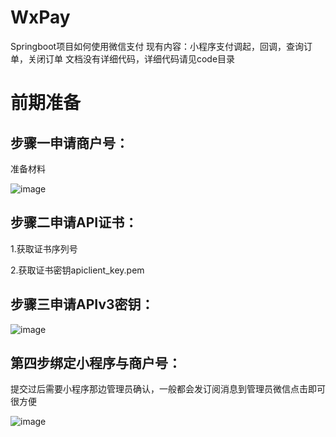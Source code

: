 # WxPay
Springboot项目如何使用微信支付
现有内容：小程序支付调起，回调，查询订单，关闭订单
文档没有详细代码，详细代码请见code目录

# 前期准备
## 步骤一申请商户号：

准备材料

![image](https://github.com/ys-1998/WxPay/assets/69048799/06812067-26d6-4d12-a3b2-5e11c9bcee4b)

## 步骤二申请API证书：

1.获取证书序列号

2.获取证书密钥apiclient_key.pem

## 步骤三申请APIv3密钥：

![image](https://github.com/ys-1998/WxPay/assets/69048799/ceb6889b-4200-4f0f-9316-7de09677deb9)




## 第四步绑定小程序与商户号：

提交过后需要小程序那边管理员确认，一般都会发订阅消息到管理员微信点击即可很方便

![image](https://github.com/ys-1998/WxPay/assets/69048799/cd984eba-ffae-48bd-a5ba-a9534fb0431f)
